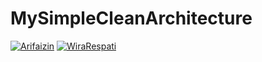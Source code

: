 # MySimpleCleanArchitecture
[![Arifaizin](https://circleci.com/gh/arifaizin/MySimpleCleanArchitecture.svg?style=svg)](https://circleci.com/gh/arifaizin/MySimpleCleanArchitecture)
[![WiraRespati](https://circleci.com/gh/WiraRespati/MySimpleCleanArchitecture.svg?style=svg)](https://circleci.com/gh/WiraRespati/MySimpleCleanArchitecture)
